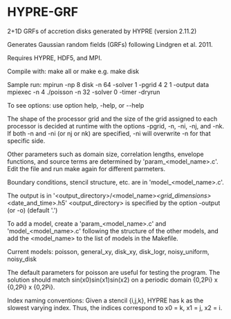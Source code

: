# HYPRE-GRF
2+1D GRFs of accretion disks generated by HYPRE (version 2.11.2)

Generates Gaussian random fields (GRFs) following Lindgren et al. 2011.

Requires HYPRE, HDF5, and MPI.

Compile with:   make all
                or make <model name> e.g. make disk
  
Sample run:     mpirun -np 8 disk -n 64 -solver 1 -pgrid 4 2 1 -output data
                mpiexec -n 4 ./poisson -n 32 -solver 0 -timer -dryrun

To see options: use option help, -help, or --help

The shape of the processor grid and the size of the grid assigned to each
processor is decided at runtime with the options -pgrid, -n, -ni, -nj, and
-nk. If both -n and -ni (or nj or nk) are specified, -ni will overwrite -n
for that specific side.

Other parameters such as domain size, correlation lengths, envelope
functions, and source terms are determined by 'param_<model_name>.c'. Edit
the file and run make again for different parmeters.

Boundary conditions, stencil structure, etc. are in 'model_<model_name>.c'.

The output is in
'<output_directory>/<model_name>_<grid_dimensions>_<date_and_time>.h5'
<output_directory> is specified by the option -output (or -o) (default '.')

To add a model, create a 'param_<model_name>.c' and 'model_<model_name>.c'
following the structure of the other models, and add the <model_name> to the
list of models in the Makefile.

Current models: poisson, general_xy, disk_xy, disk_logr,
                noisy_uniform, noisy_disk

The default parameters for poisson are useful for testing the program. The 
solution should match sin(x0)sin(x1)sin(x2) on a periodic domain {0,2Pi} x
{0,2Pi} x {0,2Pi}. 

Index naming conventions:
Given a stencil {i,j,k}, HYPRE has k as the slowest varying index. 
Thus, the indices correspond to x0 = k, x1 = j, x2 = i. 
